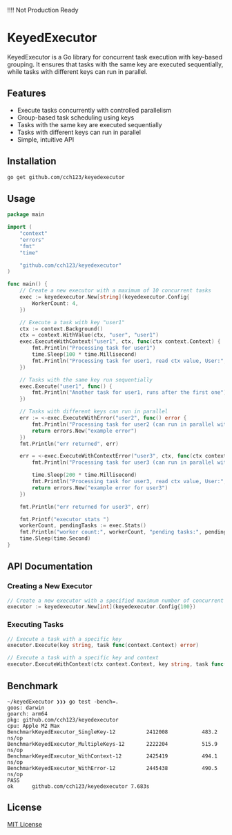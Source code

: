 !!!! Not Production Ready

# KeyedExecutor

KeyedExecutor is a Go library for concurrent task execution with key-based grouping. It ensures that tasks with the same key are executed sequentially, while tasks with different keys can run in parallel.

## Features

- Execute tasks concurrently with controlled parallelism
- Group-based task scheduling using keys
- Tasks with the same key are executed sequentially
- Tasks with different keys can run in parallel
- Simple, intuitive API

## Installation

```bash
go get github.com/cch123/keyedexecutor
```

## Usage

```go
package main

import (
	"context"
	"errors"
	"fmt"
	"time"

	"github.com/cch123/keyedexecutor"
)

func main() {
	// Create a new executor with a maximum of 10 concurrent tasks
	exec := keyedexecutor.New[string](keyedexecutor.Config{
		WorkerCount: 4,
	})

	// Execute a task with key "user1"
	ctx := context.Background()
	ctx = context.WithValue(ctx, "user", "user1")
	exec.ExecuteWithContext("user1", ctx, func(ctx context.Context) {
		fmt.Println("Processing task for user1")
		time.Sleep(100 * time.Millisecond)
		fmt.Println("Processing task for user1, read ctx value, User:", ctx.Value("user"))
	})

	// Tasks with the same key run sequentially
	exec.Execute("user1", func() {
		fmt.Println("Another task for user1, runs after the first one")
	})

	// Tasks with different keys can run in parallel
	err := <-exec.ExecuteWithError("user2", func() error {
		fmt.Println("Processing task for user2 (can run in parallel with user1 tasks)")
		return errors.New("example error")
	})
	fmt.Println("err returned", err)

	err = <-exec.ExecuteWithContextError("user3", ctx, func(ctx context.Context) error {
		fmt.Println("Processing task for user3 (can run in parallel with user1 tasks)")

		time.Sleep(200 * time.Millisecond)
		fmt.Println("Processing task for user3, read ctx value, User:", ctx.Value("user"))
		return errors.New("example error for user3")
	})

	fmt.Println("err returned for user3", err)

	fmt.Printf("executor stats ")
	workerCount, pendingTasks := exec.Stats()
	fmt.Println("worker count:", workerCount, "pending tasks:", pendingTasks)
	time.Sleep(time.Second)
}

```

## API Documentation

### Creating a New Executor

```go
// Create a new executor with a specified maximum number of concurrent tasks
executor := keyedexecutor.New[int](keyedexecutor.Config{100})
```

### Executing Tasks

```go
// Execute a task with a specific key
executor.Execute(key string, task func(context.Context) error)

// Execute a task with a specific key and context
executor.ExecuteWithContext(ctx context.Context, key string, task func(context.Context) error)
```

## Benchmark

```
~/keyedExecutor ❯❯❯ go test -bench=.
goos: darwin
goarch: arm64
pkg: github.com/cch123/keyedexecutor
cpu: Apple M2 Max
BenchmarkKeyedExecutor_SingleKey-12       	 2412008	       483.2 ns/op
BenchmarkKeyedExecutor_MultipleKeys-12    	 2222204	       515.9 ns/op
BenchmarkKeyedExecutor_WithContext-12     	 2425419	       494.1 ns/op
BenchmarkKeyedExecutor_WithError-12       	 2445438	       490.5 ns/op
PASS
ok  	github.com/cch123/keyedexecutor	7.683s
```

## License

[MIT License](LICENSE)
